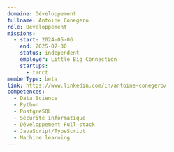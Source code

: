```yaml
---
domaine: Développement
fullname: Antoine Conegero
role: Développement
missions:
  - start: 2024-05-06
    end: 2025-07-30
    status: independent
    employer: Little Big Connection
    startups:
      - tacct
memberType: beta
link: https://www.linkedin.com/in/antoine-conegero/
competences:
  - Data Science
  - Python
  - PostgreSQL
  - Sécurité informatique
  - Développement Full-stack
  - JavaScript/TypeScript
  - Machine learning
---
```


